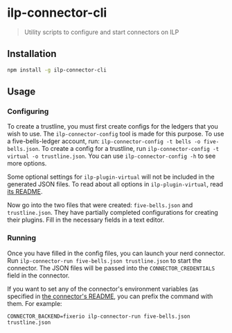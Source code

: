 # ilp-connector-cli

> Utility scripts to configure and start connectors on ILP

## Installation

```sh
npm install -g ilp-connector-cli
```

## Usage

### Configuring

To create a trustline, you must first create configs for the ledgers that you
wish to use. The `ilp-connector-config` tool is made for this purpose. To use a
five-bells-ledger account, run: `ilp-connector-config -t bells -o
five-bells.json`.  To create a config for a trustline, run
`ilp-connector-config -t virtual -o trustline.json`.  You can use
`ilp-connector-config -h` to see more options.

Some optional settings for `ilp-plugin-virtual` will not be included in the
generated JSON files. To read about all options in `ilp-plugin-virtual`, read
[its README](https://github.com/interledger/js-ilp-plugin-virtual).

Now go into the two files that were created: `five-bells.json` and
`trustline.json`.  They have partially completed configurations for creating
their plugins. Fill in the necessary fields in a text editor.

### Running

Once you have filled in the config files, you can launch your nerd connector.
Run `ilp-connector-run five-bells.json trustline.json` to start the connector.
The JSON files will be passed into the `CONNECTOR_CREDENTIALS` field in the
connector.

If you want to set any of the connector's environment variables (as specified
in [the connector's
README](https://github.com/interledger/five-bells-connector#configuration),
you can prefix the command with them. For example:

`CONNECTOR_BACKEND=fixerio ilp-connector-run five-bells.json trustline.json`
